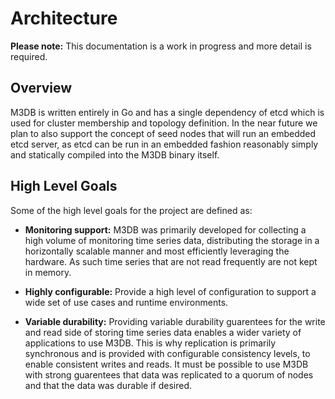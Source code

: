 # Architecture

**Please note:** This documentation is a work in progress and more detail is required.

## Overview

M3DB is written entirely in Go and has a single dependency of etcd which is used for cluster membership and topology definition. In the near future we plan to also support the concept of seed nodes that will run an embedded etcd server, as etcd can be run in an embedded fashion reasonably simply and statically compiled into the M3DB binary itself.

## High Level Goals

Some of the high level goals for the project are defined as:

* **Monitoring support:** M3DB was primarily developed for collecting a high volume of monitoring time series data, distributing the storage in a horizontally scalable manner and most efficiently leveraging the hardware.  As such time series that are not read frequently are not kept in memory.

* **Highly configurable:** Provide a high level of configuration to support a wide set of use cases and runtime environments.

* **Variable durability:** Providing variable durability guarentees for the write and read side of storing time series data enables a wider variety of applications to use M3DB. This is why replication is primarily synchronous and is provided with configurable consistency levels, to enable consistent writes and reads. It must be possible to use M3DB with strong guarentees that data was replicated to a quorum of nodes and that the data was durable if desired.
